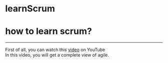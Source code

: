 # learnScrum

# how to learn scrum?
---------------------
[video]: <https://www.youtube.com/watch?v=502ILHjX9EE>
First of all, you can watch this [video] on YouTube<br>
In this video, you will get a complete view of agile.

